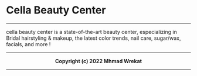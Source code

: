 # Cella Beauty Center

---
cella beauty center is a state-of-the-art beauty center, especializing in Bridal hairstyling & makeup, the latest color trends, nail care, sugar/wax, facials, and more !

---
<b>
<p align="center">
Copyright (c) 2022 Mhmad Wrekat
</p>

---
